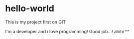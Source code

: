 # hello-world
This is my project first on GIT

I'm a developer and i love programming!
Good job...!
ahihi ^^
